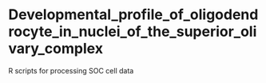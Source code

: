 # Developmental_profile_of_oligodendrocyte_in_nuclei_of_the_superior_olivary_complex
R scripts for processing SOC cell data
